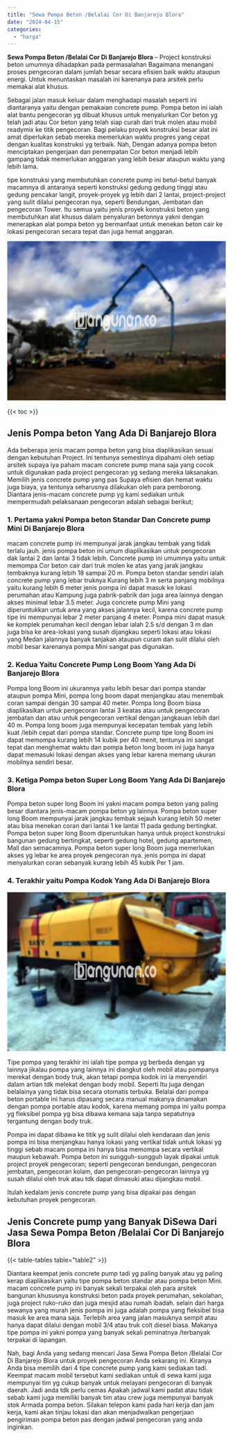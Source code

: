 ```yaml
---
title: "Sewa Pompa Beton /Belalai Cor Di Banjarejo Blora"
date: "2024-04-15"
categories: 
  - "harga"
---
```


**Sewa Pompa Beton /Belalai Cor Di Banjarejo Blora** – Project konstruksi beton umumnya dihadapkan pada permasalahan Bagaimana menangani proses pengecoran dalam jumlah besar secara efisien baik waktu ataupun energi. Untuk menuntaskan masalah ini karenanya para arsitek perlu memakai alat khusus.

Sebagai jalan masuk keluar dalam menghadapi masalah seperti ini diantaranya yaitu dengan pemakaian concrete pump. Pompa beton ini ialah alat bantu pengecoran yg dibuat khusus untuk menyalurkan Cor beton yg telah jadi atau Cor beton yang telah siap curah dari truk molen atau mobil readymix ke titik pengecoran. Bagi pelaku proyek konstruksi besar alat ini amat diperlukan sebab mereka memerlukan waktu progres yang cepat dengan kualitas konstruksi yg terbaik. Nah, Dengan adanya pompa beton menciptakan pengerjaan dan penempatan Cor beton menjadi lebih gampang tidak memerlukan anggaran yang lebih besar ataupun waktu yang lebih lama.

tipe konstruksi yang membutuhkan concrete pump ini betul-betul banyak macamnya di antaranya seperti konstruksi gedung gedung tinggi atau gedung pencakar langit, proyek-proyek yg lebih dari 2 lantai, project-project yang sulit dilalui pengecoran nya, seperti Bendungan, Jembatan dan pengecoran Tower. Itu semua yaitu jenis proyek konstruksi beton yang membutuhkan alat khusus dalam penyaluran betonnya yakni dengan menerapkan alat pompa beton yg bermanfaat untuk menekan beton cair ke lokasi pengecoran secara tepat dan juga hemat anggaran.

![Sewa Pompa Beton /Belalai Cor Di Banjarejo Blora](/images/sewa-concrete-pump-10.png)

{{< toc >}}

## Jenis Pompa beton Yang Ada Di Banjarejo Blora

Ada beberapa jenis macam pompa beton yang bisa diaplikasikan sesuai dengan kebutuhan Project. Ini tentunya semestinya dipahami oleh setiap arsitek supaya iya paham macam concrete pump mana saja yang cocok untuk digunakan pada project pengecoran yg sedang mereka laksanakan. Memilih jenis concrete pump yang pas Supaya efisien dan hemat waktu juga biaya, ya tentunya seharusnya dilakukan oleh para pemborong. Diantara jenis-macam concrete pump yg kami sediakan untuk mempermudah pelaksanaan pengecoran adalah sebagai berikut;

### 1\. Pertama yakni Pompa beton Standar Dan Concrete pump Mini Di Banjarejo Blora

macam concrete pump ini mempunyai jarak jangkau tembak yang tidak terlalu jauh. jenis pompa beton ini umum diaplikasikan untuk pengecoran dak lantai 2 dan lantai 3 tidak lebih. Concrete pump ini umumnya yaitu untuk memompa Cor beton cair dari truk molen ke atas yang jarak jangkau tembaknya kurang lebih 18 sampai 20 m. Pompa beton standar sendiri ialah concrete pump yang lebar truknya Kurang lebih 3 m serta panjang mobilnya yaitu kurang lebih 6 meter jenis pompa ini dapat masuk ke lokasi perumahan atau Kampung juga pabrik-pabrik dan juga area lainnya dengan akses minimal lebar 3.5 meter. Juga concrete pump Mini yang diperuntukkan untuk area yang akses jalannya kecil, karena concrete pump tipe ini mempunyai lebar 2 meter panjang 4 meter. Pompa mini dapat masuk ke komplek perumahan kecil dengan lebar ialah 2.5 s/d dengan 3 m dan juga bisa ke area-lokasi yang susah dijangkau seperti lokasi atau lokasi yang Medan jalannya banyak tanjakan ataupun curam dan sulit dilalui oleh mobil besar karenanya pompa Mini sangat pas digunakan.

### 2\. Kedua Yaitu Concrete Pump Long Boom Yang Ada Di Banjarejo Blora

Pompa long Boom ini ukurannya yaitu lebih besar dari pompa standar ataupun pompa Mini, pompa long boom dapat menjangkau atau menembak coran sampai dengan 30 sampai 40 meter. Pompa long Boom biasa diaplikasikan untuk pengecoran lantai 3 keatas atau untuk pengecoran jembatan dan atau untuk pengecoran vertikal dengan jangkauan lebih dari 40 m. Pompa long boom juga mempunyai kecepatan tembak yang lebih kuat /lebih cepat dari pompa standar. Concrete pump tipe long Boom ini dapat memompa kurang lebih 14 kubik per 40 menit, tentunya ini sangat tepat dan menghemat waktu dan pompa beton long boom ini juga hanya dapat memasuki lokasi dengan akses yang lebar karena memang ukuran mobilnya sendiri besar.

### 3\. Ketiga Pompa beton Super Long Boom Yang Ada Di Banjarejo Blora

Pompa beton super long Boom ini yakni macam pompa beton yang paling besar diantara jenis-macam pompa beton yg lainnya. Pompa beton super long Boom mempunyai jarak jangkau tembak sejauh kurang lebih 50 meter atau bisa menekan coran dari lantai 1 ke lantai 11 pada gedung bertingkat. Pompa beton super long Boom diperuntukan hanya untuk project konstruksi bangunan gedung bertingkat, seperti gedung hotel, gedung apartemen, Mall dan semacamnya. Pompa beton super long Boom juga memerlukan akses yg lebar ke area proyek pengecoran nya. jenis pompa ini dapat menyalurkan coran sebanyak kurang lebih 45 kubik Per 1 jam.

### 4\. Terakhir yaitu Pompa Kodok Yang Ada Di Banjarejo Blora

![Sewa Pompa Beton /Belalai Cor Di Banjarejo Blora](/images/sewa-concrete-pump-29.png)

Tipe pompa yang terakhir ini ialah tipe pompa yg berbeda dengan yg lainnya jikalau pompa yang lainnya ini diangkut oleh mobil atau pompanya merekat dengan body truk, akan tetapi pompa kodok ini ia menyendiri dalam artian tdk melekat dengan body mobil. Seperti Itu juga dengan belalainya yang tidak bisa secara otomatis terbuka. Belalai dari pompa beton portable ini harus dipasang secara manual makanya dinamakan dengan pompa portable atau kodok, karena memang pompa ini yaitu pompa yg fleksibel pompa yg bisa dibawa kemana saja tanpa sepatutnya tergantung dengan body truk.

Pompa ini dapat dibawa ke titik yg sulit dilalui oleh kendaraan dan jenis pompa ini bisa menjangkau hanya lokasi yang vertikal tidak untuk lokasi yg tinggi sebab macam pompa ini hanya bisa memompa secara vertikal maupun kebawah. Pompa beton ini sungguh-sungguh layak dipakai untuk project proyek pengecoran; seperti pengecoran bendungan, pengecoran jembatan, pengecoran kolam, dan pengecoran-pengecoran lainnya yg susah dilalui oleh truk atau tdk dapat dimasuki atau dijangkau mobil.

Itulah kedalam jenis concrete pump yang bisa dipakai pas dengan kebutuhan proyek pengecoran.

## Jenis Concrete pump yang Banyak DiSewa Dari Jasa Sewa Pompa Beton /Belalai Cor Di Banjarejo Blora

{{< table-tables table="table2" >}}

Diantara keempat jenis concrete pump tadi yg paling banyak atau yg paling kerap diaplikasikan yaitu tipe pompa beton standar atau pompa beton Mini. macam concrete pump ini banyak sekali terpakai oleh para arsitek bangunan khususnya konstruksi beton pada proyek perumahan, sekolahan, juga project ruko-ruko dan juga mesjid atau rumah ibadah. selain dari harga sewanya yang murah jenis pompa ini juga adalah pompa yang fleksibel bisa masuk ke area mana saja. Terlebih area yang jalan masuknya sempit atau hanya dapat dilalui dengan mobil 3/4 atau truk colt diesel biasa. Makanya tipe pompa ini yakni pompa yang banyak sekali peminatnya /terbanyak terpakai di lapangan.

Nah, bagi Anda yang sedang mencari Jasa Sewa Pompa Beton /Belalai Cor Di Banjarejo Blora untuk proyek pengecoran Anda sekarang ini. Kiranya Anda bisa memilih dari 4 tipe concrete pump yang kami sediakan tadi. Keempat macam mobil tersebut kami sediakan untuk di sewa kami juga mempunyai tim yg cukup banyak untuk melayani pengecoran di banyak daerah. Jadi anda tdk perlu cemas Apakah jadwal kami padat atau tidak sebab kami juga memiliki banyak tim atau crew juga mempunyai banyak stok Armada pompa beton. Silakan telepon kami pada hari kerja dan jam kerja, kami akan tinjau lokasi dan akan menjadwalkan pengerjaan pengiriman pompa beton pas dengan jadwal pengecoran yang anda inginkan.
